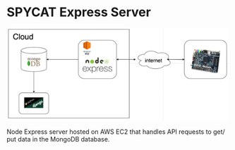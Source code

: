 # SPYCAT Express Server

![img](https://github.com/stellaw1/cpen391-spycat/blob/main/Docs/server.png?raw=true)

Node Express server hosted on AWS EC2 that handles API requests to get/ put data in the MongoDB database. 
